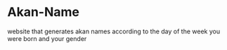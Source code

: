 # Akan-Name
website that generates akan names according to the day of the week you were born and your gender
